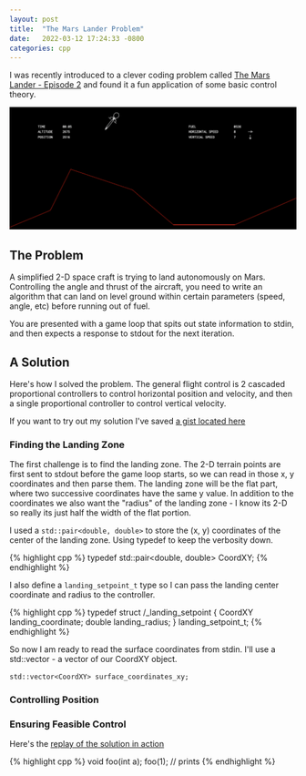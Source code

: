 ```yaml
---
layout: post
title:  "The Mars Lander Problem"
date:   2022-03-12 17:24:33 -0800
categories: cpp
---
```

I was recently introduced to a clever coding problem called [The Mars Lander - Episode 2](https://www.codingame.com/training/medium/mars-lander-episode-2) and found it a fun application of some basic control theory.

![](/assets/img/mars-lander.png)

## The Problem

A simplified 2-D space craft is trying to land autonomously on Mars.  Controlling the angle and thrust of the aircraft, you need to write an algorithm that can land on level ground within certain parameters (speed, angle, etc) before running out of fuel.

You are presented with a game loop that spits out state information to stdin, and then expects a response to stdout for the next iteration.

## A Solution

Here's how I solved the problem.  The general flight control is 2 cascaded proportional controllers to control horizontal position and velocity, and then a single proportional controller to control vertical velocity.

If you want to try out my solution I've saved [a gist located here](https://gist.github.com/dlwalter/dc3a7119548f71f0a6133030bb3ae219)


### Finding the Landing Zone

The first challenge is to find the landing zone.  The 2-D terrain points are first sent to stdout before the game loop starts, so we can read in those x, y coordinates and then parse them.  The landing zone will be the flat part, where two successive coordinates have the same y value.  In addition to the coordinates we also want the "radius" of the landing zone - I know its 2-D so really its just half the width of the flat portion.

I used a `std::pair<double, double>` to store the (x, y) coordinates of the center of the landing zone.  Using typedef to keep the verbosity down.

{% highlight cpp %}
typedef std::pair<double, double> CoordXY;
{% endhighlight %}

I also define a `landing_setpoint_t` type so I can pass the landing center coordinate and radius to the controller.

{% highlight cpp %}
typedef struct /_landing_setpoint {
    CoordXY landing_coordinate;
    double landing_radius;
} landing_setpoint_t;
{% endhighlight %}

So now I am ready to read the surface coordinates from stdin.  I'll use a std::vector<CoordXY> - a vector of our CoordXY object.

```
std::vector<CoordXY> surface_coordinates_xy;
```

### Controlling Position


### Ensuring Feasible Control


 Here's the [replay of the solution in action](https://www.codingame.com/replay/613172447)


{% highlight cpp %}
void foo(int a);
foo(1);
// prints
{% endhighlight %}

[The Mars Lander Problem]: https://www.codingame.com/training/medium/mars-lander-episode-2
[My Solution]: https://gist.github.com/dlwalter/dc3a7119548f71f0a6133030bb3ae219
[My GitHub]: https://github.com/dlwalter

